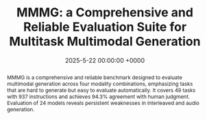 ---
title:          "MMMG: a Comprehensive and Reliable Evaluation Suite for Multitask Multimodal Generation"
date:           2025-5-22 00:00:00 +0000
selected:       true
pub_post:       'Under review.'

abstract: >-
 MMMG is a comprehensive and reliable benchmark designed to evaluate multimodal generation across four modality combinations, emphasizing tasks that are hard to generate but easy to evaluate automatically. It covers 49 tasks with 937 instructions and achieves 94.3% agreement with human judgment. Evaluation of 24 models reveals persistent weaknesses in interleaved and audio generation.
cover:          /assets/images/covers/mmmg.png
authors:
  - Jihan Yao*
  - Yushi Hu*
  - Yujie Yi
  - Bin Han
  - Shangbin Feng
  - Guang Yang
  - Bingbing Wen
  - Ranjay Krishna
  - Lucy Lu Wang
  - Yulia Tsvetkov
  - Noah A. Smith
  - Banghua Zhu
links:
  Paper: https://arxiv.org/pdf/2505.17613v1
  Code: https://github.com/yaojh18/MMMG
---